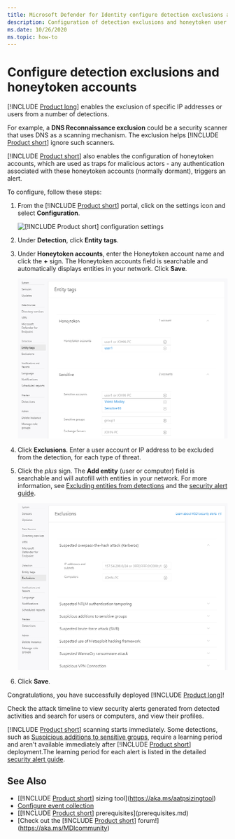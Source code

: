 ```yaml
---
title: Microsoft Defender for Identity configure detection exclusions and honeytoken accounts
description: Configuration of detection exclusions and honeytoken user accounts.
ms.date: 10/26/2020
ms.topic: how-to
---
```


# Configure detection exclusions and honeytoken accounts

[!INCLUDE [Product long](includes/product-long.md)] enables the exclusion of specific IP addresses or users from a number of detections.

For example, a **DNS Reconnaissance exclusion** could be a security scanner that uses DNS as a scanning mechanism. The exclusion helps [!INCLUDE [Product short](includes/product-short.md)] ignore such scanners.

[!INCLUDE [Product short](includes/product-short.md)] also enables the configuration of honeytoken accounts, which are used as traps for malicious actors - any authentication associated with these honeytoken accounts (normally dormant), triggers an alert.

To configure, follow these steps:

1. From the [!INCLUDE [Product short](includes/product-short.md)] portal, click on the settings icon and select **Configuration**.

    ![[!INCLUDE [Product short](includes/product-short.md)] configuration settings](media/config-menu.png)

1. Under **Detection**, click **Entity tags**.

1. Under **Honeytoken accounts**, enter the Honeytoken account name and click the **+** sign. The Honeytoken accounts field is searchable and automatically displays entities in your network. Click **Save**.

    ![Honeytoken](media/honeytoken-sensitive.png)

1. Click **Exclusions**. Enter a user account or IP address to be excluded from the detection, for each type of threat.
1. Click the *plus* sign. The **Add entity** (user or computer) field is searchable and will autofill with entities in your network. For more information, see [Excluding entities from detections](excluding-entities-from-detections.md) and the [security alert guide](suspicious-activity-guide.md).

    ![Excluding entities from detections](media/exclusions.png)

1. Click **Save**.

Congratulations, you have successfully deployed [!INCLUDE [Product long](includes/product-long.md)]!

Check the attack timeline to view security alerts generated from detected activities and search for users or computers, and view their profiles.

[!INCLUDE [Product short](includes/product-short.md)] scanning starts immediately. Some detections, such as [Suspicious additions to sensitive groups](domain-dominance-alerts.md#suspicious-additions-to-sensitive-groups-external-id-2024), require a learning period and aren't available immediately after [!INCLUDE [Product short](includes/product-short.md)] deployment.The learning period for each alert is listed in the detailed [security alert guide](suspicious-activity-guide.md).

## See Also

- [[!INCLUDE [Product short](includes/product-short.md)] sizing tool](https://aka.ms/aatpsizingtool)
- [Configure event collection](configure-event-collection.md)
- [[!INCLUDE [Product short](includes/product-short.md)] prerequisites](prerequisites.md)
- [Check out the [!INCLUDE [Product short](includes/product-short.md)] forum!](https://aka.ms/MDIcommunity)
